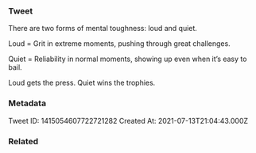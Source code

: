 ### Tweet
There are two forms of mental toughness: loud and quiet.

Loud = Grit in extreme moments, pushing through great challenges.

Quiet = Reliability in normal moments, showing up even when it’s easy to bail.

Loud gets the press. Quiet wins the trophies.

### Metadata
Tweet ID: 1415054607722721282
Created At: 2021-07-13T21:04:43.000Z

### Related

